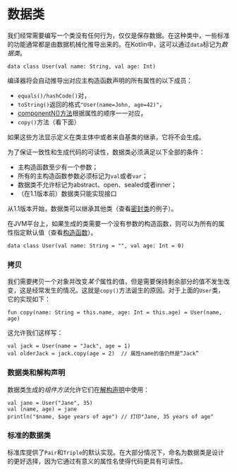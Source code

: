 # 数据类

我们经常需要编写一个类没有任何行为，仅仅是保存数据。在这种类中，一些标准的功能通常都是由数据机械化推导出来的。在Kotlin中，这可以通过`data`标记为*数据类*。

```
data class User(val name: String, val age: Int)
```

编译器将会自动推导出对应主构造函数声明的所有属性的以下成员：

 - `equals()/hashCode()`对，
 - `toString()`返回的格式`"User(name=John, age=42)"`，
 - [componentN()方法](../6-Others/6.1-Destructuring_Declarations.md)根据属性的顺序一一对应，
 - `copy()`方法（看下面）

如果这些方法显示定义在类主体中或者来自基类的继承，它将不会生成。

为了保证一致性和生成代码的可读性，数据类必须满足以下全部的条件：

 - 主构造函数至少有一个参数；
 - 所有的主构造函数参数必须标记为`val`或者`var`；
 - 数据类不允许标记为abstract、open、sealed或者inner；
 - （在1.1版本前）数据类只能实现接口

从1.1版本开始，数据类可以继承其他类（查看[密封类](../4-ClassesAndObjects/4.7-Sealed_Classes.md)的例子）。

在JVM平台上，如果生成的类需要一个没有参数的构造函数，则可以为所有的属性指定默认值（查看[构造函数](../4-ClassesAndObjects/4.1-Classes_and_Inheritance.md#Constructor)）。

```
data class User(val name: String = "", val age: Int = 0)
```

### 拷贝

我们需要拷贝一个对象并改变*某个*属性的值，但是需要保持剩余部分的值不发生改变，这是经常发生的情况。这就是`copy()`方法诞生的原因。对于上面的`User`类，它的实现如下：

```
fun copy(name: String = this.name, age: Int = this.age) = User(name, age)     
```

这允许我们这样写：

```
val jack = User(name = "Jack", age = 1)
val olderJack = jack.copy(age = 2)  // 属性name的值仍然是“Jack”
```

### 数据类和解构声明

数据类生成的*组件方法*允许它们在[解构声明](../6-Others/6.1-Destructuring_Declarations.md)中使用：

```
val jane = User("Jane", 35) 
val (name, age) = jane
println("$name, $age years of age") // 打印"Jane, 35 years of age"
```

### 标准的数据类

标准库提供了`Pair`和`Triple`的默认实现。在大部分情况下，命名为数据类是设计的更好选择，因为它通过有意义的属性名使得代码更具有可读性。